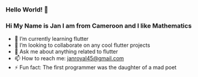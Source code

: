 ### Hello World! 👋
### Hi My Name is Jan I am from Cameroon and I like Mathematics

- 🌱 I’m currently learning flutter
- 👯 I’m looking to collaborate on any cool flutter projects
- 💬 Ask me about anything related to flutter
- 📫 How to reach me: janroyal45@gmail.com
- ⚡ Fun fact: The first programmer was the daughter of a mad poet

